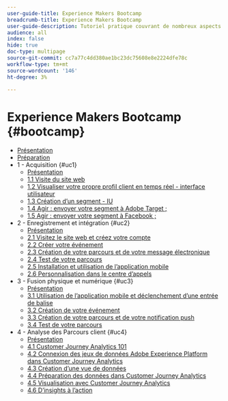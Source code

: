 ```yaml
---
user-guide-title: Experience Makers Bootcamp
breadcrumb-title: Experience Makers Bootcamp
user-guide-description: Tutoriel pratique couvrant de nombreux aspects de Adobe Experience Platform.
audience: all
index: false
hide: true
doc-type: multipage
source-git-commit: cc7a77c4dd380ae1bc23dc75608e8e2224dfe78c
workflow-type: tm+mt
source-wordcount: '146'
ht-degree: 3%

---
```



# Experience Makers Bootcamp {#bootcamp}

+ [Présentation](/help/bootcamp/overview.md)
+ [Préparation](/help/bootcamp/prework.md)
+ 1 - Acquisition {#uc1}
   + [Présentation](/help/bootcamp/uc/uc1/uc1.md)
   + [1.1 Visite du site web](/help/bootcamp/uc/uc1/ex1.md)
   + [1.2 Visualiser votre propre profil client en temps réel - interface utilisateur](/help/bootcamp/uc/uc1/ex2.md)
   + [1.3 Création d’un segment - IU](/help/bootcamp/uc/uc1/ex3.md)
   + [1.4 Agir : envoyer votre segment à Adobe Target ;](/help/bootcamp/uc/uc1/ex4.md)
   + [1.5 Agir : envoyer votre segment à Facebook ;](/help/bootcamp/uc/uc1/ex5.md)
+ 2 - Enregistrement et intégration {#uc2}
   + [Présentation](/help/bootcamp/uc/uc2/uc2.md)
   + [2.1 Visitez le site web et créez votre compte](/help/bootcamp/uc/uc2/ex1.md)
   + [2.2 Créer votre événement](/help/bootcamp/uc/uc2/ex2.md)
   + [2.3 Création de votre parcours et de votre message électronique](/help/bootcamp/uc/uc2/ex3.md)
   + [2.4 Test de votre parcours](/help/bootcamp/uc/uc2/ex4.md)
   + [2.5 Installation et utilisation de l’application mobile](/help/bootcamp/uc/uc2/ex5.md)
   + [2.6 Personnalisation dans le centre d’appels](/help/bootcamp/uc/uc2/ex6.md)
+ 3 - Fusion physique et numérique {#uc3}
   + [Présentation](/help/bootcamp/uc/uc3/uc3.md)
   + [3.1 Utilisation de l’application mobile et déclenchement d’une entrée de balise](/help/bootcamp/uc/uc3/ex1.md)
   + [3.2 Création de votre événement](/help/bootcamp/uc/uc3/ex2.md)
   + [3.3 Création de votre parcours et de votre notification push](/help/bootcamp/uc/uc3/ex3.md)
   + [3.4 Test de votre parcours](/help/bootcamp/uc/uc3/ex4.md)
+ 4 - Analyse des Parcours client {#uc4}
   + [Présentation](/help/bootcamp/uc/uc4/uc4.md)
   + [4.1 Customer Journey Analytics 101](/help/bootcamp/uc/uc4/ex1.md)
   + [4.2 Connexion des jeux de données Adobe Experience Platform dans Customer Journey Analytics](/help/bootcamp/uc/uc4/ex2.md)
   + [4.3 Création d’une vue de données](/help/bootcamp/uc/uc4/ex3.md)
   + [4.4 Préparation des données dans Customer Journey Analytics](/help/bootcamp/uc/uc4/ex4.md)
   + [4.5 Visualisation avec Customer Journey Analytics](/help/bootcamp/uc/uc4/ex5.md)
   + [4.6 D’insights à l’action](/help/bootcamp/uc/uc4/ex6.md)
